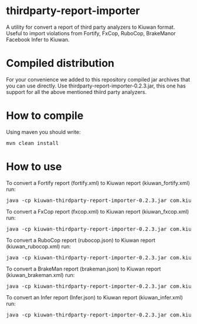 # thirdparty-report-importer
A utility for convert a report of third party analyzers to Kiuwan format. Useful to import violations from Fortify, FxCop, RuboCop, BrakeManor Facebook Infer to Kiuwan.

# Compiled distribution
For your convenience we added to this repository compiled jar archives that you can use directly.
Use thirdparty-report-importer-0.2.3.jar, this one has support for all the above mentioned thiird party analyzers.

# How to compile
Using maven you should write:
<pre>
mvn clean install
</pre>

# How to use
To convert a Fortify report (fortify.xml) to Kiuwan report (kiuwan_fortify.xml) run:
<pre>
java -cp kiuwan-thirdparty-report-importer-0.2.3.jar com.kiuwan.importer.Main Fortify fortify.xml kiuwan_fortify.xml -language=java|cobol
</pre>
To convert a FxCop report (fxcop.xml) to Kiuwan report (kiuwan_fxcop.xml) run:
<pre>
java -cp kiuwan-thirdparty-report-importer-0.2.3.jar com.kiuwan.importer.Main FxCop fxcop.xml kiuwan_fxcop.xml -base-folder=c:\dotnet_sources
</pre>
To convert a RuboCop report (rubocop.json) to Kiuwan report (kiuwan_rubocop.xml) run:
<pre>
java -cp kiuwan-thirdparty-report-importer-0.2.3.jar com.kiuwan.importer.Main RuboCop rubocop.json kiuwan_rubocop.xml
</pre>
To convert a BrakeMan report (brakeman.json) to Kiuwan report (kiuwan_brakeman.xml) run:
<pre>
java -cp kiuwan-thirdparty-report-importer-0.2.3.jar com.kiuwan.importer.Main BrakeMan brakeman.json  kiuwan_brakeman.xml -base-folder=c:\ruby_sources
</pre>
To convert an Infer report (Infer.json) to Kiuwan report (kiuwan_infer.xml) run:
<pre>
java -cp kiuwan-thirdparty-report-importer-0.2.3.jar com.kiuwan.importer.Main Infer infer.json  kiuwan_infer.xml -language=java|c|objectivec
</pre>
